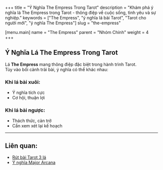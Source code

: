 +++
title = "Ý Nghĩa The Empress Trong Tarot"
description = "Khám phá ý nghĩa lá The Empress trong Tarot - thông điệp về cuộc sống, tình yêu và sự nghiệp."
keywords = ["The Empress", "ý nghĩa lá bài Tarot", "Tarot cho người mới", "ý nghĩa The Empress"]
slug = "the-empress"

[menu.main]
name = "The Empress"
parent = "Nhóm Chính"
weight = 4
+++

## Ý Nghĩa Lá The Empress Trong Tarot

Lá **The Empress** mang thông điệp đặc biệt trong hành trình Tarot.  
Tùy vào bối cảnh trải bài, ý nghĩa có thể khác nhau:

### Khi lá bài xuôi:
- Ý nghĩa tích cực  
- Cơ hội, thuận lợi  

### Khi lá bài ngược:
- Thách thức, cản trở  
- Cần xem xét lại kế hoạch  

---

## Liên quan:
- [Rút bài Tarot 3 lá](../../)
- [Ý nghĩa Major Arcana](../)
